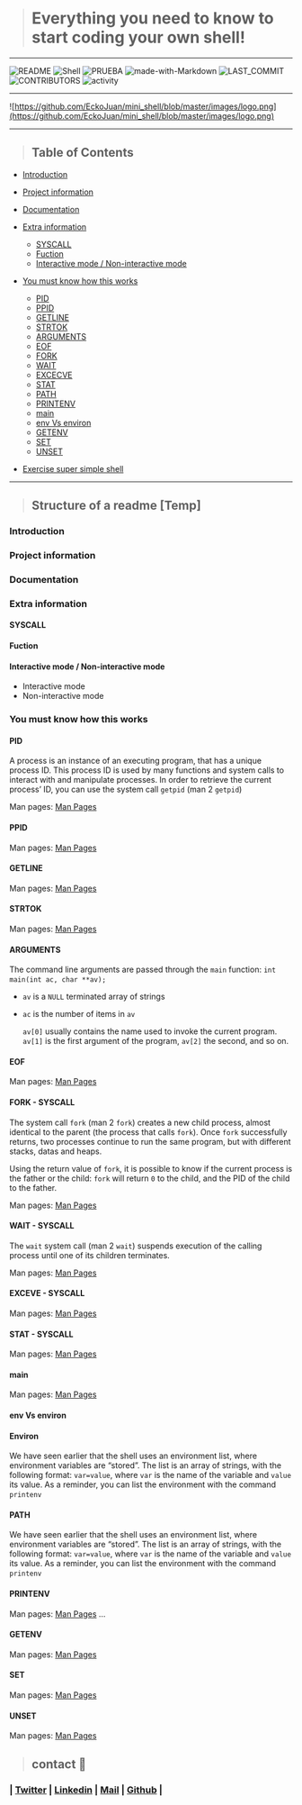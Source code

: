 > # Everything you need to know to start coding your own shell!

---

![README](https://img.shields.io/badge/README-OK-green.svg?colorB=00C106) ![Shell](https://img.shields.io/static/v1?label=Shell&message=Basic&color=blue) ![PRUEBA](https://img.shields.io/github/repo-size/EckoJuan/mini_shell)    ![made-with-Markdown](https://img.shields.io/badge/Made%20with-Markdown-1f425f.svg) ![LAST_COMMIT](https://img.shields.io/github/last-commit/EckoJuan/mini_shell) ![CONTRIBUTORS](https://img.shields.io/github/contributors/EckoJuan/mini_shell) ![activity](https://img.shields.io/github/commit-activity/m/EckoJuan/mini_shell)

---

![https://github.com/EckoJuan/mini_shell/blob/master/images/logo.png](https://github.com/EckoJuan/mini_shell/blob/master/images/logo.png)

---

> ## Table of Contents

* [Introduction](#Introduction)
* [Project information](#Project-information)
* [Documentation](#Documentation)
* [Extra information](#Extra_information)
	* [SYSCALL](#SYSCALL)
	*  [Fuction](#Fuction)
	* [Interactive mode / Non-interactive mode](#Interactive-mode-/-Non-interactive-mode)
* [You must know how this works](#You_must_know_how_this_works)
	* [PID](#PID)
	* [PPID](#PPID)
	* [GETLINE](#GETLINE)
	* [STRTOK](#STRTOK)
	* [ARGUMENTS](#ARGUMENTS)
	* [EOF](#EOF)
	* [FORK](#FORK)
	* [WAIT](#WAIT)
	* [EXCECVE](#EXCEVE)
	* [STAT](#STAT)
	* [PATH](#PATH)
	* [ PRINTENV](#PRINTENV)
	* [main](#main)
	* [env Vs environ](#env-Vs-environ)
	* [GETENV](#GETENV)
	* [SET](#SET)
	* [UNSET](#UNSET)
	

* [Exercise super simple shell](#Exercise:-super-simple-shell)

---
  

> ## Structure of a readme [Temp]
### Introduction

### Project information

### Documentation

### Extra information

#### SYSCALL

#### Fuction

#### Interactive mode / Non-interactive mode
* Interactive mode 
* Non-interactive mode

### You must know how this works

#### PID

A process is an instance of an executing program, that has a unique process ID. This process ID is used by many functions and system calls to interact with and manipulate processes. In order to retrieve the current process’ ID, you can use the system call `getpid` (man 2 `getpid`)

Man pages: [Man Pages](https://pages.github.com/)

#### PPID
Man pages: [Man Pages](https://pages.github.com/)
#### GETLINE
Man pages: [Man Pages](https://pages.github.com/)
#### STRTOK
Man pages: [Man Pages](https://pages.github.com/)
#### ARGUMENTS

The command line arguments are passed through the `main` function: `int main(int ac, char **av);`

- `av` is a `NULL` terminated array of strings

- `ac` is the number of items in `av`

  `av[0]` usually contains the name used to invoke the current program. `av[1]` is the first argument of the program, `av[2]` the second, and so on.

#### EOF
Man pages: [Man Pages](https://pages.github.com/)
#### FORK - SYSCALL

The system call `fork` (man 2 `fork`) creates a new child process, almost identical to the parent (the process that calls `fork`). Once `fork` successfully returns, two processes continue to run the same program, but with different stacks, datas and heaps.

  

Using the return value of `fork`, it is possible to know if the current process is the father or the child: `fork` will return `0` to the child, and the PID of the child to the father.

Man pages: [Man Pages](https://pages.github.com/)

#### WAIT - SYSCALL

The `wait` system call (man 2 `wait`) suspends execution of the calling process until one of its children terminates.

Man pages: [Man Pages](https://pages.github.com/)
#### EXCEVE - SYSCALL
Man pages: [Man Pages](https://pages.github.com/)
#### STAT - SYSCALL
Man pages: [Man Pages](https://pages.github.com/)



#### main
Man pages: [Man Pages](https://pages.github.com/)
#### env Vs environ

#### Environ

We have seen earlier that the shell uses an environment list, where environment variables are “stored”. The list is an array of strings, with the following format: `var=value`, where `var` is the name of the variable and `value` its value. As a reminder, you can list the environment with the command `printenv`

#### PATH

We have seen earlier that the shell uses an environment list, where environment variables are “stored”. The list is an array of strings, with the following format: `var=value`, where `var` is the name of the variable and `value` its value. As a reminder, you can list the environment with the command `printenv`
#### PRINTENV
Man pages: [Man Pages](https://pages.github.com/)
...
#### GETENV
Man pages: [Man Pages](https://pages.github.com/)
#### SET
Man pages: [Man Pages](https://pages.github.com/)
#### UNSET
Man pages: [Man Pages](https://pages.github.com/)



> ## contact 💬

  

### | [Twitter](https://twitter.com/llanoJS) | [Linkedin](https://www.linkedin.com/in/juansllano/) | [Mail](1461@holbertonschool.com) | [Github](https://github.com/EckoJuan/) |
